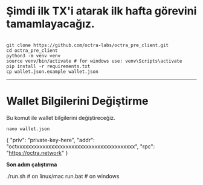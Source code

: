# Şimdi ilk TX'i atarak ilk hafta görevini tamamlayacağız.


```

git clone https://github.com/octra-labs/octra_pre_client.git
cd octra_pre_client
python3 -m venv venv
source venv/bin/activate # for windows use: venv\Scripts\activate
pip install -r requirements.txt
cp wallet.json.example wallet.json

``` 
---

# Wallet Bilgilerini Değiştirme 

Bu komut ile wallet bilgilerini değiştireceğiz.

``` nano wallet.json ```

{
  "priv": "private-key-here",
  "addr": "octxxxxxxxxxxxxxxxxxxxxxxxxxxxxxxxxxxxxxxxxx",
  "rpc": "https://octra.network"
}

**Son adım çalıştırma**

./run.sh       # on linux/mac
run.bat        # on windows
